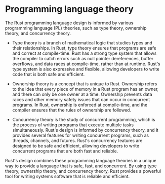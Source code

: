 # Programming language theory

The Rust programming language design is informed by various programming language (PL) theories, such as type theory, ownership theory, and concurrency theory.

* Type theory is a branch of mathematical logic that studies types and their relationships. In Rust, type theory ensures that programs are safe and correct at compile-time. Rust has a strong type system that allows the compiler to catch errors such as null pointer dereferences, buffer overflows, and data races at compile-time, rather than at runtime. Rust's type system is also expressive and flexible, allowing developers to write code that is both safe and efficient.

* Ownership theory is a concept that is unique to Rust. Ownership refers to the idea that every piece of memory in a Rust program has an owner, and there can only be one owner at a time. Ownership prevents data races and other memory safety issues that can occur in concurrent programs. In Rust, ownership is enforced at compile-time, and the compiler ensures that the rules of ownership are followed.

* Concurrency theory is the study of concurrent programming, which is the process of writing programs that execute multiple tasks simultaneously. Rust's design is informed by concurrency theory, and it provides several features for writing concurrent programs, such as threads, channels, and futures. Rust's concurrency features are designed to be safe and efficient, allowing developers to write concurrent programs that are both fast and reliable.

Rust's design combines these programming language theories in a unique way to provide a language that is safe, fast, and concurrent. By using type theory, ownership theory, and concurrency theory, Rust provides a powerful tool for writing systems software that is reliable and efficient.